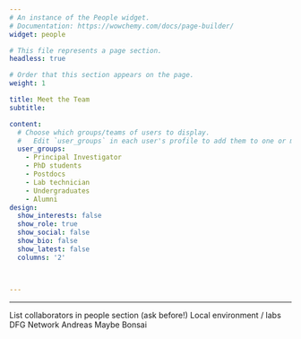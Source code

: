 ```yaml
---
# An instance of the People widget.
# Documentation: https://wowchemy.com/docs/page-builder/
widget: people

# This file represents a page section.
headless: true

# Order that this section appears on the page.
weight: 1

title: Meet the Team
subtitle:

content:
  # Choose which groups/teams of users to display.
  #   Edit `user_groups` in each user's profile to add them to one or more of these groups.
  user_groups:
    - Principal Investigator
    - PhD students
    - Postdocs
    - Lab technician
    - Undergraduates
    - Alumni
design:
  show_interests: false
  show_role: true
  show_social: false
  show_bio: false
  show_latest: false
  columns: '2'



---
```


---


List collaborators in people section (ask before!)
Local environment / labs
DFG Network
Andreas
Maybe Bonsai